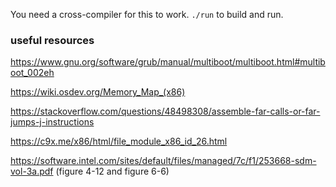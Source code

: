 You need a cross-compiler for this to work. `./run` to build and run.

### useful resources

https://www.gnu.org/software/grub/manual/multiboot/multiboot.html#multiboot_002eh

https://wiki.osdev.org/Memory_Map_(x86)

https://stackoverflow.com/questions/48498308/assemble-far-calls-or-far-jumps-j-instructions

https://c9x.me/x86/html/file_module_x86_id_26.html

https://software.intel.com/sites/default/files/managed/7c/f1/253668-sdm-vol-3a.pdf (figure 4-12 and figure 6-6)
